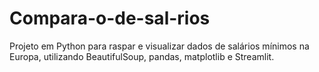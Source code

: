 # Compara-o-de-sal-rios
Projeto em Python para raspar e visualizar dados de salários mínimos na Europa, utilizando BeautifulSoup, pandas, matplotlib e Streamlit.
